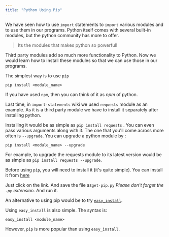 ```yaml
---
title: "Python Using Pip"
---
```


We have seen how to use `import` statements to `import` various modules and to use them in our programs. Python itself comes with several built-in modules, but the python community has more to offer.

> Its the modules that makes python so powerful!

Third party modules add so much more functionality to Python. Now we would learn how to install these modules so that we can use those in our programs.

The simplest way is to use `pip`

    pip install <module_name>

If you have used `npm`, then you can think of it as _npm_ of python.

Last time, in <a>`import-statements`</a> wiki we used `requests` module as an example. As it is a third party module we have to install it separately after installing python.

Installing it would be as simple as `pip install requests` . You can even pass various arguments along with it. The one that you'll come across more often is `--upgrade`. You can upgrade a python module by :

    pip install <module_name> --upgrade

For example, to upgrade the requests module to its latest version would be as simple as `pip install requests --upgrade`.

Before using `pip`, you will need to install it (it's quite simple). You can install it from [here](https://bootstrap.pypa.io/get-pip.py)

Just click on the link. And save the file as`get-pip.py` _Please don't forget the `.py` extension._ And run it.

An alternative to using pip would be to try [`easy_install`](https://bootstrap.pypa.io/ez_setup.py).

Using `easy_install` is also simple. The syntax is:

    easy_install <module_name>

However, `pip` is more popular than using `easy_install`.
